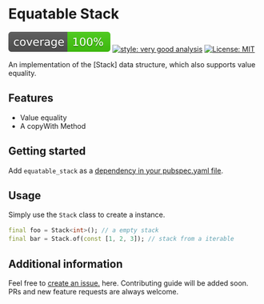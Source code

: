 <!--
This README describes the package. If you publish this package to pub.dev,
this README's contents appear on the landing page for your package.

For information about how to write a good package README, see the guide for
[writing package pages](https://dart.dev/guides/libraries/writing-package-pages).

For general information about developing packages, see the Dart guide for
[creating packages](https://dart.dev/guides/libraries/create-library-packages)
and the Flutter guide for
[developing packages and plugins](https://flutter.dev/developing-packages).
-->

# Equatable Stack

![coverage][coverage_badge]
[![style: very good analysis][very_good_analysis_badge]][very_good_analysis_link]
[![License: MIT][license_badge]][license_link]

An implementation of the [Stack] data structure, which also supports value equality.

## Features

- Value equality
- A copyWith Method

## Getting started

Add `equatable_stack` as a [dependency in your pubspec.yaml file](https://flutter.io/using-packages/).

## Usage

Simply use the `Stack` class to create a instance.

```dart
final foo = Stack<int>(); // a empty stack
final bar = Stack.of(const [1, 2, 3]); // stack from a iterable
```

## Additional information

<!-- todo: add link to the repo -->

Feel free to [create an issue.]() here. Contributing guide will be added soon.
PRs and new feature requests are always welcome.

[coverage_badge]: coverage_badge.svg
[license_badge]: https://img.shields.io/badge/license-MIT-blue.svg
[license_link]: https://opensource.org/licenses/MIT
[very_good_analysis_badge]: https://img.shields.io/badge/style-very_good_analysis-B22C89.svg
[very_good_analysis_link]: https://pub.dev/packages/very_good_analysis
